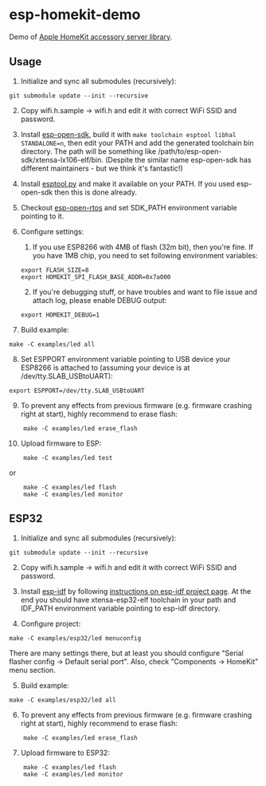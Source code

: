 # esp-homekit-demo
Demo of [Apple HomeKit accessory server
library](https://github.com/maximkulkin/esp-homekit).

## Usage

1. Initialize and sync all submodules (recursively):
```shell
git submodule update --init --recursive
```
2. Copy wifi.h.sample -> wifi.h and edit it with correct WiFi SSID and password.
3. Install [esp-open-sdk](https://github.com/pfalcon/esp-open-sdk), build it with `make toolchain esptool libhal STANDALONE=n`, then edit your PATH and add the generated toolchain bin directory. The path will be something like /path/to/esp-open-sdk/xtensa-lx106-elf/bin. (Despite the similar name esp-open-sdk has different maintainers - but we think it's fantastic!)

4. Install [esptool.py](https://github.com/themadinventor/esptool) and make it available on your PATH. If you used esp-open-sdk then this is done already.
5. Checkout [esp-open-rtos](https://github.com/SuperHouse/esp-open-rtos) and set SDK_PATH environment variable pointing to it.
6. Configure settings:
    1. If you use ESP8266 with 4MB of flash (32m bit), then you're fine. If you have
1MB chip, you need to set following environment variables:
    ```shell
    export FLASH_SIZE=8
    export HOMEKIT_SPI_FLASH_BASE_ADDR=0x7a000
    ```
    2. If you're debugging stuff, or have troubles and want to file issue and attach log, please enable DEBUG output:
    ```shell
    export HOMEKIT_DEBUG=1
    ```
7. Build example:
```shell
make -C examples/led all
```
8. Set ESPPORT environment variable pointing to USB device your ESP8266 is attached
   to (assuming your device is at /dev/tty.SLAB_USBtoUART):
```shell
export ESPPORT=/dev/tty.SLAB_USBtoUART
```
9. To prevent any effects from previous firmware (e.g. firmware crashing right at
   start), highly recommend to erase flash:
```shell
    make -C examples/led erase_flash
```
10. Upload firmware to ESP:
```shell
    make -C examples/led test
```
  or
```shell
    make -C examples/led flash
    make -C examples/led monitor
```

## ESP32


1. Initialize and sync all submodules (recursively):
```shell
git submodule update --init --recursive
```
2. Copy wifi.h.sample -> wifi.h and edit it with correct WiFi SSID and password.
3. Install [esp-idf](https://github.com/espressif/esp-idf) by following [instructions on esp-idf project page](https://github.com/espressif/esp-idf#setting-up-esp-idf). At the end you should have xtensa-esp32-elf toolchain in your path and IDF_PATH environment variable pointing to esp-idf directory.

4. Configure project:
```
make -C examples/esp32/led menuconfig
```
There are many settings there, but at least you should configure "Serial flasher config -> Default serial port".
Also, check "Components -> HomeKit" menu section.

5. Build example:
```shell
make -C examples/esp32/led all
```
6. To prevent any effects from previous firmware (e.g. firmware crashing right at
   start), highly recommend to erase flash:
```shell
    make -C examples/led erase_flash
```
7. Upload firmware to ESP32:
```shell
    make -C examples/led flash
    make -C examples/led monitor
```

